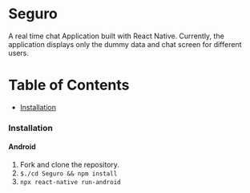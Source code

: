 # Seguro

A real time chat Application built with React Native. Currently, the application displays only the dummy data and chat screen for different users.

# Table of Contents

- [Installation](#Installation)

### Installation

#### Android

1. Fork and clone the repository.
2. `$./cd Seguro && npm install`
3. `npx react-native run-android`
